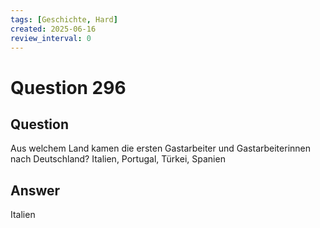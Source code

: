 ```yaml
---
tags: [Geschichte, Hard]
created: 2025-06-16
review_interval: 0
---
```


# Question 296

## Question

Aus welchem Land kamen die ersten Gastarbeiter und Gastarbeiterinnen nach Deutschland? Italien, Portugal, Türkei, Spanien

## Answer

Italien
